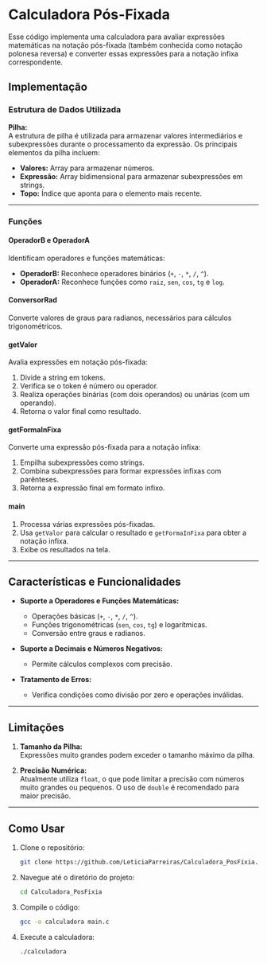 # Calculadora Pós-Fixada
Esse código implementa uma calculadora para avaliar expressões matemáticas na notação pós-fixada (também conhecida como notação polonesa reversa) e converter essas expressões para a notação infixa correspondente.


## Implementação

### Estrutura de Dados Utilizada

**Pilha:**  
A estrutura de pilha é utilizada para armazenar valores intermediários e subexpressões durante o processamento da expressão. Os principais elementos da pilha incluem:
- **Valores:** Array para armazenar números.
- **Expressão:** Array bidimensional para armazenar subexpressões em strings.
- **Topo:** Índice que aponta para o elemento mais recente.

---

### Funções

#### OperadorB e OperadorA
Identificam operadores e funções matemáticas:
- **OperadorB:** Reconhece operadores binários (`+`, `-`, `*`, `/`, `^`).
- **OperadorA:** Reconhece funções como `raiz`, `sen`, `cos`, `tg` e `log`.

#### ConversorRad
Converte valores de graus para radianos, necessários para cálculos trigonométricos.

#### getValor
Avalia expressões em notação pós-fixada:
1. Divide a string em tokens.
2. Verifica se o token é número ou operador.
3. Realiza operações binárias (com dois operandos) ou unárias (com um operando).
4. Retorna o valor final como resultado.

#### getFormaInFixa
Converte uma expressão pós-fixada para a notação infixa:
1. Empilha subexpressões como strings.
2. Combina subexpressões para formar expressões infixas com parênteses.
3. Retorna a expressão final em formato infixo.

#### main
1. Processa várias expressões pós-fixadas.
2. Usa `getValor` para calcular o resultado e `getFormaInFixa` para obter a notação infixa.
3. Exibe os resultados na tela.

---

## Características e Funcionalidades

- **Suporte a Operadores e Funções Matemáticas:**
  - Operações básicas (`+`, `-`, `*`, `/`, `^`).
  - Funções trigonométricas (`sen`, `cos`, `tg`) e logarítmicas.
  - Conversão entre graus e radianos.

- **Suporte a Decimais e Números Negativos:**
  - Permite cálculos complexos com precisão.

- **Tratamento de Erros:**
  - Verifica condições como divisão por zero e operações inválidas.

---

## Limitações

1. **Tamanho da Pilha:**  
   Expressões muito grandes podem exceder o tamanho máximo da pilha.
   
2. **Precisão Numérica:**  
   Atualmente utiliza `float`, o que pode limitar a precisão com números muito grandes ou pequenos. O uso de `double` é recomendado para maior precisão.

---
## Como Usar

1. Clone o repositório:
    ```sh
    git clone https://github.com/LeticiaParreiras/Calculadora_PosFixia.git
    ```
2. Navegue até o diretório do projeto:
    ```sh
    cd Calculadora_PosFixia
    ```
3. Compile o código:
    ```sh
    gcc -o calculadora main.c
    ```
4. Execute a calculadora:
    ```sh
    ./calculadora
    ```
